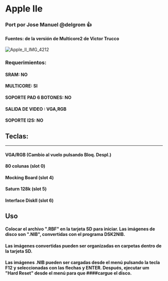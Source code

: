 # Apple IIe

### Port por Jose Manuel @delgrom :+1: 
#### Fuentes: de la versión de Multicore2 de Victor Trucco

![Apple_II_IMG_4212](https://user-images.githubusercontent.com/31018768/93654124-414fd280-fa1c-11ea-9bb4-2b765e01e70c.jpg)

### Requerimientos: 

#### SRAM: NO

#### MULTICORE: SI

#### SOPORTE PAD 6 BOTONES: NO

#### SALIDA DE VIDEO : VGA,RGB

#### SOPORTE I2S: NO

## Teclas:
-------------
#### VGA/RGB (Cambio al vuelo pulsando Bloq. Despl.)
#### 80 colunas (slot 0)
#### Mocking Board (slot 4)
#### Saturn 128k (slot 5)
#### Interface DiskII (slot 6)

Uso
---
#### Colocar el archivo ".RBF" en la tarjeta SD para iniciar. Las imágenes de disco son ".NIB", convertidas con el programa DSK2NIB.
#### Las imágenes convertidas pueden ser organizadas en carpetas dentro de la tarjeta SD.
#### Las imágenes .NIB pueden ser cargadas desde el menú pulsando la tecla F12 y seleccionadas con las flechas y ENTER. Después, ejecutar um "Hard Reset" desde el menú para que ####cargue el disco.


